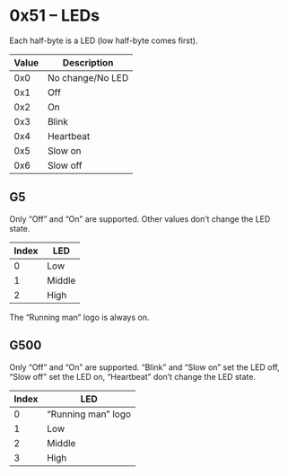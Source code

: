 0x51 – LEDs
===========

Each half-byte is a LED (low half-byte comes first).

| Value | Description      |
| ----- | ---------------- |
| 0x0	| No change/No LED |
| 0x1   | Off              |
| 0x2   | On               |
| 0x3   | Blink            |
| 0x4   | Heartbeat        |
| 0x5   | Slow on          |
| 0x6   | Slow off         |

G5
--

Only “Off” and “On” are supported. Other values don’t change the LED state.

| Index | LED    |
| ----- | ------ |
| 0     | Low    |
| 1     | Middle |
| 2     | High   |

The “Running man” logo is always on.


G500
----

Only “Off” and “On” are supported. “Blink” and “Slow on” set the LED off, “Slow off” set the LED on, “Heartbeat” don’t change the LED state.

| Index | LED                |
| ----- | ------------------ |
| 0     | “Running man” logo |
| 1     | Low                |
| 2     | Middle             |
| 3     | High               |

